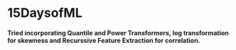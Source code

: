# 15DaysofML

#### Tried incorporating Quantile and Power Transformers, log transformation for skewness and Recurssive Feature Extraction for correlation.
